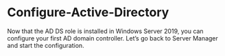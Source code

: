 # Configure-Active-Directory
Now that the AD DS role is installed in Windows Server 2019, you can configure your first AD domain controller. Let’s go back to Server Manager and start the configuration.
